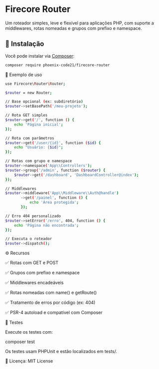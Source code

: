 # Firecore Router

Um roteador simples, leve e flexível para aplicações PHP, com suporte a middlewares, rotas nomeadas e grupos com prefixo e namespace.

## 🧩 Instalação

Você pode instalar via [Composer](https://getcomposer.org):

```bash
composer require phoenix-code21/firecore-router
```

🚀 Exemplo de uso

```bash
use Firecore\Router\Router;

$router = new Router;

// Base opcional (ex: subdiretório)
$router->setBasePath('/meu-projeto');

// Rota GET simples
$router->get('/', function () {
    echo 'Página inicial';
});

// Rota com parâmetros
$router->get('/user/{id}', function ($id) {
    echo "Usuário: {$id}";
});

// Rotas com grupo e namespace
$router->namespace('App\\Controllers');
$router->group('/admin', function ($router) {
    $router->get('/dashboard', 'DashboardController@index');
});

// Middlewares
$router->middleware('App\\Middleware\\Auth@handle')
       ->get('/painel', function () {
           echo 'Área protegida';
       });

// Erro 404 personalizado
$router->setError('/erro', 404, function () {
    echo 'Página não encontrada';
});

// Executa o roteador
$router->dispatch();

```

⚙️ Recursos

✅ Rotas com GET e POST

✅ Grupos com prefixo e namespace

✅ Middlewares encadeáveis

✅ Rotas nomeadas com name() e getRoute()

✅ Tratamento de erros por código (ex: 404)

✅ PSR-4 autoload e compatível com Composer

🧪 Testes

Execute os testes com:

composer test

Os testes usam PHPUnit e estão localizados em tests/.

📄 Licença: MIT License
